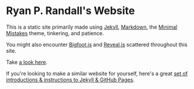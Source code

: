 # Ryan P. Randall's Website  

This is a static site primarily made using [Jekyll](http://jekyllrb.com/), [Markdown](http://daringfireball.net/projects/markdown/), the [Minimal Mistakes](https://github.com/mmistakes/minimal-mistakes) theme, tinkering, and patience.  

You might also encounter [Bigfoot.js](http://www.bigfootjs.com/) and [Reveal.js](http://revealjs.com/) scattered throughout this site. 

Take [a look here](http://ryan-p-randall.github.io/).  

If you're looking to make a similar website for yourself, here's a great [set of introductions & instructions to Jekyll & GitHub Pages](http://www.trevordjones.com/jekyll).  
